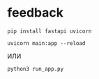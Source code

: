 # feedback
```
pip install fastapi uvicorn
```
```
uvicorn main:app --reload
```
ИЛИ
```
python3 run_app.py
```